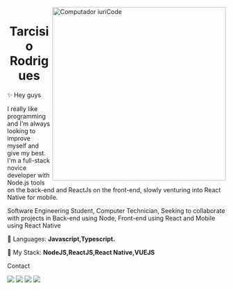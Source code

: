 <img src="https://raw.githubusercontent.com/MicaelliMedeiros/micaellimedeiros/master/image/computer-illustration.png" min-width="400px" max-width="400px" width="400px" align="right" alt="Computador iuriCode">

<h1 align="center">Tarcisio Rodrigues</h1>
<p align="left"> 
  ✨ Hey guys

I really like programming and I'm always looking to improve myself and give my best. I'm a full-stack novice developer with Node.js tools on the back-end and ReactJs on the front-end, slowly venturing into React Native for mobile.
  
  Software Engineering Student,
  Computer Technician,
  Seeking to collaborate with projects in Back-end using Node, Front-end using React and Mobile using React Native
</p>

<p align="left">
  🦄 Languages: <strong>Javascript,Typescript.</strong>
</p>

<p align="left">
  💼 My Stack: <strong>NodeJS,ReactJS,React Native,VUEJS</strong>
</p>

<p align="left">
  Contact
</p>

<p align="left">
  <a href="#" alt="Gmail">
  <img src="https://img.shields.io/badge/-Gmail-FF0000?style=flat-square&labelColor=FF0000&logo=gmail&logoColor=white&link=tarcisiorodrigues674@gmail.com" /></a>

  <a href="#" alt="Linkedin">
  <img src="https://img.shields.io/badge/-Linkedin-0e76a8?style=flat-square&logo=Linkedin&logoColor=white&link=https://www.linkedin.com/in/tarcisio-rodrigues-201263222/" /></a>

  <a href="#" alt="WhatsApp">
  <img src="https://img.shields.io/badge/-WhatsApp-25d366?style=flat-square&labelColor=25d366&logo=whatsapp&logoColor=white&link=API-DO-SEU-WHATSAPP"/></a>

  <a href="#" alt="Instagram">
  <img src="https://img.shields.io/badge/-Instagram-DF0174?style=flat-square&labelColor=DF0174&logo=instagram&logoColor=white&link=LINK-DO-SEU-INSTAGRAM"/></a>
</p>  

